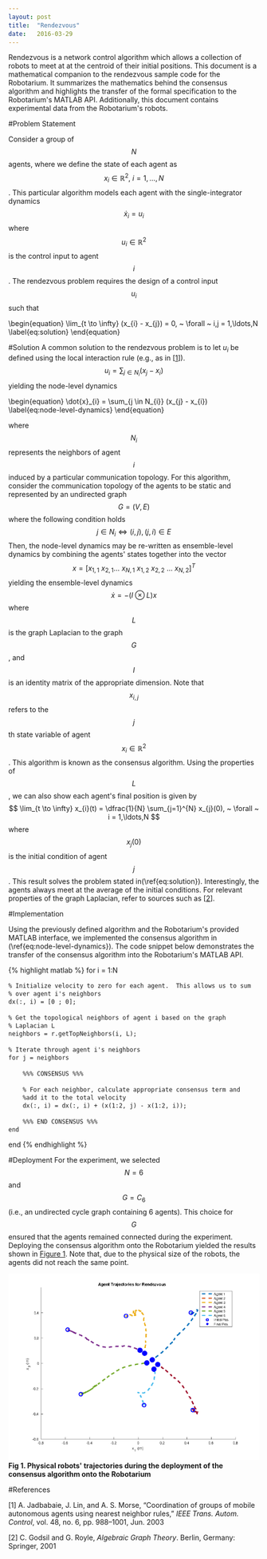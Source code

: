 ```yaml
---
layout: post
title:  "Rendezvous"
date:   2016-03-29
---
```


Rendezvous is a network control algorithm which allows a collection of robots to meet at at the centroid of their initial positions. This document is a mathematical companion to the rendezvous sample code for the Robotarium.  It summarizes the mathematics behind the consensus algorithm and highlights the transfer of the formal specification to the Robotarium's MATLAB API.  Additionally, this document contains experimental data from the Robotarium's robots. 

#Problem Statement

Consider a group of $$N$$ agents, where we define the state of each agent as $$x_{i} \in \mathbb{R}^{2},~ i = 1,\ldots,N$$.  This particular algorithm models each agent with the single-integrator dynamics
$$
\dot{x}_{i} = u_{i}
$$
where $$u_{i} \in \mathbb{R}^{2}$$ is the control input to agent $$i$$.  The rendezvous problem requires the design of a control input $$u_{i}$$ such that 
<div>
\begin{equation}
    \lim_{t \to \infty} (x_{i} - x_{j}) = 0, ~ \forall ~ i,j = 1,\ldots,N
    \label{eq:solution}
\end{equation}
</div>

#Solution
A common solution to the rendezvous problem is to let $u_{i}$ be defined using the local interaction rule (e.g., as in [[1](#jadbabaie)]).
$$
u_{i} = \sum_{j \in N_{i}} (x_{j} - x_{i})
$$
yielding the node-level dynamics
<div>
\begin{equation}
    \dot{x}_{i} = \sum_{j \in N_{i}} (x_{j} - x_{i})
    \label{eq:node-level-dynamics}
\end{equation}
</div>

where $$N_{i}$$ represents the neighbors of agent $$i$$ induced by a particular communication topology.  For this algorithm, consider the communication topology of the agents to be static and represented by an undirected graph $$G = (V, E)$$ where the following condition holds 
$$
j \in N_{i} \iff (i, j), (j, i) \in E
$$
Then, the node-level dynamics may be re-written as ensemble-level dynamics by combining the agents' states together into the vector
$$
x = \left[ x_{1,1} ~ x_{2,1} \ldots ~ x_{N,1} ~ x_{1, 2} ~ x_{2, 2} ~ \ldots ~ x_{N, 2} \right]^{T}
$$
yielding the ensemble-level dynamics 
$$
\dot{x} = -(I \otimes L)x
$$
where $$L$$ is the graph Laplacian to the graph $$G$$, and $$I$$ is an identity matrix of the appropriate dimension.  Note that $$x_{i, j}$$ refers to the $$j$$th state variable of agent $$x_{i} \in \mathbb{R}^{2}$$.  This algorithm is known as the consensus algorithm.  Using the properties of $$L$$, we can also show each agent's final position is given by
$$
\lim_{t \to \infty} x_{i}(t) = \dfrac{1}{N} \sum_{j=1}^{N} x_{j}(0), ~ \forall ~ i = 1,\ldots,N
$$
where $$x_{j}(0)$$ is the initial condition of agent $$j$$.  This result solves the problem stated in(\ref{eq:solution}).  Interestingly, the agents always meet at the average of the initial conditions.  For relevant properties of the graph Laplacian, refer to sources such as [[2](#godsil)].  

#Implementation

Using the previously defined algorithm and the Robotarium's provided MATLAB interface, we implemented the consensus algorithm in (\ref{eq:node-level-dynamics}).  The code snippet below demonstrates the transfer of the consensus algorithm into the Robotarium's MATLAB API.

{% highlight matlab %}
for i = 1:N

    % Initialize velocity to zero for each agent.  This allows us to sum
    % over agent i's neighbors
    dx(:, i) = [0 ; 0];

    % Get the topological neighbors of agent i based on the graph
    % Laplacian L
    neighbors = r.getTopNeighbors(i, L);

    % Iterate through agent i's neighbors
    for j = neighbors

        %%% CONSENSUS %%%

        % For each neighbor, calculate appropriate consensus term and
        %add it to the total velocity
        dx(:, i) = dx(:, i) + (x(1:2, j) - x(1:2, i));

        %%% END CONSENSUS %%%
    end
end
{% endhighlight %}

#Deployment
For the experiment, we selected $$N = 6$$ and $$G = C_{6}$$ (i.e., an undirected cycle graph containing 6 agents).  This choice for $$G$$ ensured that the agents remained connected during the experiment.  Deploying the consensus algorithm onto the Robotarium yielded the results shown in [Figure 1](#consensus-data).  Note that, due to the physical size of the robots, the agents did not reach the same point.

<a name="consensus-data"></a>
![](/assets/rendezvous.png)
**Fig 1. Physical robots' trajectories during the deployment of the consensus algorithm onto the Robotarium**


#References

<a name="jadbabaie"></a>
[1] A. Jadbabaie, J. Lin, and A. S. Morse, “Coordination of groups of mobile
autonomous agents using nearest neighbor rules,” *IEEE Trans. Autom. Control*, vol. 48, no. 6, pp. 988–1001, Jun. 2003

<a name="godsil"></a>
[2] C. Godsil and G. Royle, *Algebraic Graph Theory*. Berlin, Germany:
Springer, 2001
